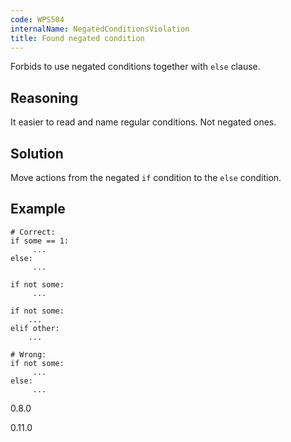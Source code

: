 ```yaml
---
code: WPS504
internalName: NegatedConditionsViolation
title: Found negated condition
---
```


Forbids to use negated conditions together with `else` clause.

## Reasoning
It easier to read and name regular conditions. Not negated ones.

## Solution
Move actions from the negated `if` condition to the `else`
condition.

## Example

    # Correct:
    if some == 1:
         ...
    else:
         ...
    
    if not some:
         ...
    
    if not some:
        ...
    elif other:
        ...
    
    # Wrong:
    if not some:
         ...
    else:
         ...

<div class="versionadded">

0.8.0

</div>

<div class="versionchanged">

0.11.0

</div>